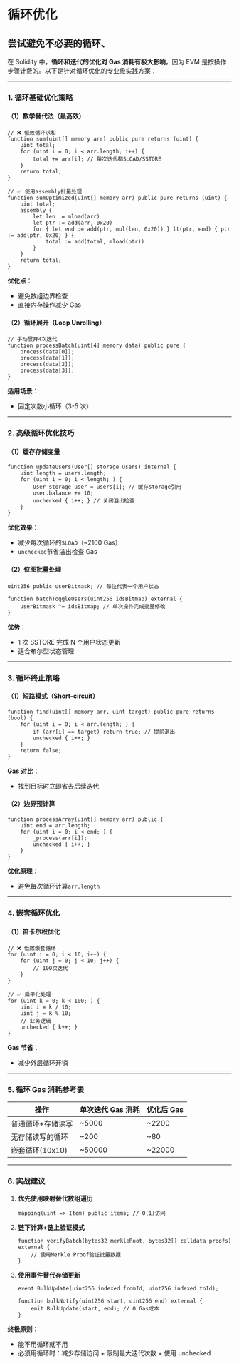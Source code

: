 # 循环优化

## 尝试避免不必要的循环、

在 Solidity 中，**循环和迭代的优化对 Gas 消耗有极大影响**，因为 EVM 是按操作步骤计费的。以下是针对循环优化的专业级实践方案：

---

### 1. **循环基础优化策略**

#### （1）数学替代法（最高效）

```solidity
// ❌ 低效循环求和
function sum(uint[] memory arr) public pure returns (uint) {
    uint total;
    for (uint i = 0; i < arr.length; i++) {
        total += arr[i]; // 每次迭代都SLOAD/SSTORE
    }
    return total;
}

// ✅ 使用assembly批量处理
function sumOptimized(uint[] memory arr) public pure returns (uint) {
    uint total;
    assembly {
        let len := mload(arr)
        let ptr := add(arr, 0x20)
        for { let end := add(ptr, mul(len, 0x20)) } lt(ptr, end) { ptr := add(ptr, 0x20) } {
            total := add(total, mload(ptr))
        }
    }
    return total;
}
```

**优化点**：

- 避免数组边界检查
- 直接内存操作减少 Gas

#### （2）循环展开（Loop Unrolling）

```solidity
// 手动展开4次迭代
function processBatch(uint[4] memory data) public pure {
    process(data[0]);
    process(data[1]);
    process(data[2]);
    process(data[3]);
}
```

**适用场景**：

- 固定次数小循环（3-5 次）

---

### 2. **高级循环优化技巧**

#### （1）缓存存储变量

```solidity
function updateUsers(User[] storage users) internal {
    uint length = users.length;
    for (uint i = 0; i < length; ) {
        User storage user = users[i]; // 缓存storage引用
        user.balance += 10;
        unchecked { i++; } // 关闭溢出检查
    }
}
```

**优化效果**：

- 减少每次循环的`SLOAD`（~2100 Gas）
- `unchecked`节省溢出检查 Gas

#### （2）位图批量处理

```solidity
uint256 public userBitmask; // 每位代表一个用户状态

function batchToggleUsers(uint256 idsBitmap) external {
    userBitmask ^= idsBitmap; // 单次操作完成批量修改
}
```

**优势**：

- 1 次 SSTORE 完成 N 个用户状态更新
- 适合布尔型状态管理

---

### 3. **循环终止策略**

#### （1）短路模式（Short-circuit）

```solidity
function find(uint[] memory arr, uint target) public pure returns (bool) {
    for (uint i = 0; i < arr.length; ) {
        if (arr[i] == target) return true; // 提前退出
        unchecked { i++; }
    }
    return false;
}
```

**Gas 对比**：

- 找到目标时立即省去后续迭代

#### （2）边界预计算

```solidity
function processArray(uint[] memory arr) public {
    uint end = arr.length;
    for (uint i = 0; i < end; ) {
        _process(arr[i]);
        unchecked { i++; }
    }
}
```

**优化原理**：

- 避免每次循环计算`arr.length`

---

### 4. **嵌套循环优化**

#### （1）笛卡尔积优化

```solidity
// ❌ 低效嵌套循环
for (uint i = 0; i < 10; i++) {
    for (uint j = 0; j < 10; j++) {
        // 100次迭代
    }
}

// ✅ 扁平化处理
for (uint k = 0; k < 100; ) {
    uint i = k / 10;
    uint j = k % 10;
    // 业务逻辑
    unchecked { k++; }
}
```

**Gas 节省**：

- 减少外层循环开销

---

### 5. **循环 Gas 消耗参考表**

| 操作              | 单次迭代 Gas 消耗 | 优化后 Gas |
| ----------------- | ----------------- | ---------- |
| 普通循环+存储读写 | ~5000             | ~2200      |
| 无存储读写的循环  | ~200              | ~80        |
| 嵌套循环(10x10)   | ~50000            | ~22000     |

---

### 6. **实战建议**

1. **优先使用映射替代数组遍历**

   ```solidity
   mapping(uint => Item) public items; // O(1)访问
   ```

2. **链下计算+链上验证模式**

   ```solidity
   function verifyBatch(bytes32 merkleRoot, bytes32[] calldata proofs) external {
       // 使用Merkle Proof验证批量数据
   }
   ```

3. **使用事件替代存储更新**

   ```solidity
   event BulkUpdate(uint256 indexed fromId, uint256 indexed toId);

   function bulkNotify(uint256 start, uint256 end) external {
       emit BulkUpdate(start, end); // 0 Gas成本
   }
   ```

**终极原则**：

- 能不用循环就不用
- 必须用循环时：减少存储访问 + 限制最大迭代次数 + 使用 unchecked
